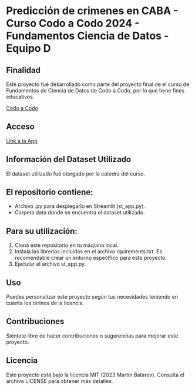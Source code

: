 # Predicción de crimenes en CABA - Curso Codo a Codo 2024 - Fundamentos Ciencia de Datos - Equipo D

## Finalidad

Este proyecto fué desarrollado como parte del proyecto final de el curso de Fundamentos de Ciencia de Datos de Codo a Codo, por lo que tiene fines educativos. 

[Codo a Codo](https://inscripcionesagencia.bue.edu.ar/codoacodo/)

## Acceso

[Link a la App](https://inscripcionesagencia.bue.edu.ar/codoacodo/)

## Información del Dataset Utilizado

El dataset utilizado fué otorgado por la cátedra del curso.

## El repositorio contiene:

* Archivo .py para desplegarlo en Streamlit (st_app.py).
* Carpeta data donde se encuentra el dataset utilizado.

## Para su utilización:

1. Clona este repositorio en tu máquina local.
2. Instala las librerías incluidas en el archivo rquirements.txt. Es recomendable crear un entorno específico para este proyecto.
3. Ejecutar el archivo st_app.py.

## Uso

Puedes personalizar este proyecto según tus necesidades teniendo en cuenta los térinos de la licencia.

## Contribuciones

Siéntete libre de hacer contribuciones o sugerencias para mejorar este proyecto.

## Licencia

Este proyecto está bajo la licencia MIT (2023 Martin Batarev). Consulta el archivo LICENSE para obtener más detalles.

